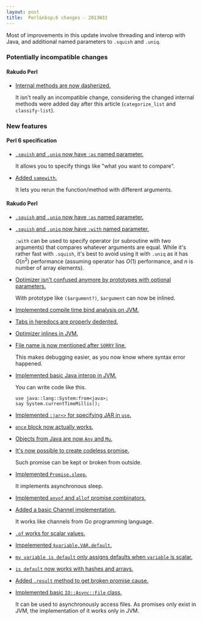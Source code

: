 ```yaml
---
layout: post
title:  Perl&nbsp;6 changes - 2013W32
---
```

Most of improvements in this update involve threading and interop with
Java, and additional named parameters to `.squish` and `.uniq`.

### Potentially incompatible changes
#### Rakudo Perl
* [Internal methods are now dasherized.](https://github.com/rakudo/rakudo/commit/8364f64833ec63c5543114e9d7867587c2cda256)

  It isn't really an incompatible change, considering the changed
  internal methods were added day after this article (`categorize_list`
  and `classify-list`).
  
### New features
#### Perl 6 specification
* [`.squish` and `.uniq` now have `:as` named parameter.](https://github.com/perl6/specs/commit/c313c2918ecdf5d72a0fa989670fed332d317d67)

  It allows you to specify things like "what you want to compare".

* [Added `samewith`.](https://github.com/perl6/specs/commit/a888b089ab07c39deb5b972270c01d76919ed100)

  It lets you rerun the function/method with different arguments.

#### Rakudo Perl
* [`.squish` and `.uniq` now have `:as` named parameter.](https://github.com/rakudo/rakudo/commit/59e521ecb2b5f799ba33cd9429b13528c5d98b08)

* [`.squish` and `.uniq` now have `:with` named parameter.](https://github.com/rakudo/rakudo/commit/8d851b78317af7c5efddb788efa89b15a453c9b4)

  `:with` can be used to specify operator (or subroutine with two
  arguments) that compares whatever arguments are equal. While it's
  rather fast with `.squish`, it's best to avoid using it with `.uniq`
  as it has <var>O</var>(<var>n</var><sup>2</sup>) performance
  (assuming operator has <var>O</var>(1) performance, and <var>n</var>
  is number of array elements).
  
* [Optimizer isn't confused anymore by prototypes with optional parameters.](https://github.com/rakudo/rakudo/commit/c2ef11587570222fa38b688d0c0285277cec5f76)

  With prototype like `($argument?)`, `$argument` can now be inlined.

* [Implemented compile time bind analysis on JVM.](https://github.com/rakudo/rakudo/commit/fe0813a20182536dc6b42b372b5e12d48283c555)

* [Tabs in heredocs are properly dedented.](https://github.com/rakudo/rakudo/commit/33403622a6d20cf3b5936dbfd46037039bf1f4cb)

* [Optimizer inlines in JVM.](https://github.com/rakudo/rakudo/commit/fe419d2c615b297f0d9475e849d9923f0bfc7f36)

* [File name is now mentioned after `SORRY` line.](https://github.com/rakudo/rakudo/commit/156de3be59136b3b75f4eb51c7ee1697667a5cfe)

  This makes debugging easier, as you now know where syntax error
  happened.

* [Implemented basic Java interop in JVM.](https://github.com/rakudo/rakudo/commit/d3b14a7458e1c421d2d447fea798512d99448ce3)

  You can write code like this.
  
      use java::lang::System:from<java>;
      say System.currentTimeMillis();

* [Implemented `:jar<>` for specifying JAR in `use`.](https://github.com/rakudo/rakudo/commit/73b6583d9603754ed3b9ab0437e35c324a91130b)

* [`once` block now actually works.](https://github.com/rakudo/rakudo/commit/fe939bed52e555cb0cbefb4a911cf355b4461333)

* [Objects from Java are now `Any` and `Mu`.](https://github.com/rakudo/rakudo/commit/b4c8f67e1685e2f95f52d092aba0b4246988731b)

* [It's now possible to create codeless promise.](https://github.com/rakudo/rakudo/commit/572c45da3b6b9d9a27e39ab4670c2849174b2357)

  Such promise can be kept or broken from outside.

* [Implemented `Promise.sleep`.](https://github.com/rakudo/rakudo/commit/8ac6bb1d90b1f0c6f1980c5386c8fb641e17a7b2)

  It implements asynchronous sleep.

* [Implemented `anyof` and `allof` promise combinators.](https://github.com/rakudo/rakudo/commit/911796926615dc269c7a8ba706292ed0d2d7e3bf)

* [Added a basic Channel implementation.](https://github.com/rakudo/rakudo/commit/42758c1db5bae0065c38a64693e24c1aeee236ec)

  It works like channels from Go programming language.

* [`.of` works for scalar values.](https://github.com/rakudo/rakudo/commit/26f33e2e4afc8c1305a6f7784300da9bd9302782)

* [Impelemented `$variable.VAR.default`.](https://github.com/rakudo/rakudo/commit/eea1906d6564555f5f27e13776429d7d614962e1)

* [`my variable is default` only assigns defaults when `variable` is scalar.](https://github.com/rakudo/rakudo/commit/1f57da5881e421615468981f349c8298d00c4164)

* [`is default` now works with hashes and arrays.](https://github.com/rakudo/rakudo/commit/6edd19dd97527ee6942bfeca4a6d5670a63f2e71)

* [Added `.result` method to get broken promise cause.](https://github.com/rakudo/rakudo/commit/6297ac572c60b2b3570a4eef0c42f381298a9095)

* [Implemented basic `IO::Async::File` class.](https://github.com/rakudo/rakudo/commit/495602ba21a3701e6b6c6abd713260849fcdd174)

  It can be used to asynchronously access files. As promises only exist
  in JVM, the implementation of it works only in JVM.
